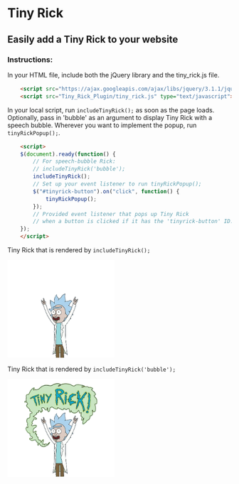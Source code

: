 # Tiny Rick


## Easily add a Tiny Rick to your website


### Instructions:


In your HTML file, include both the jQuery library and the tiny_rick.js file.


```html
	<script src="https://ajax.googleapis.com/ajax/libs/jquery/3.1.1/jquery.min.js" type="text/javascript"></script>
	<script src="Tiny_Rick_Plugin/tiny_rick.js" type="text/javascript"></script>
```


In your local script, run ``` includeTinyRick(); ``` as soon
as the page loads. Optionally, pass in 'bubble' as an argument to
display Tiny Rick with a speech bubble. Wherever you want to implement the popup, run ``` tinyRickPopup(); ```.


```html
	<script>
	$(document).ready(function() {
		// For speech-bubble Rick:
		// includeTinyRick('bubble');
		includeTinyRick();
		// Set up your event listener to run tinyRickPopup();
		$("#tinyrick-button").on("click", function() {
			tinyRickPopup();
		});
		// Provided event listener that pops up Tiny Rick
		// when a button is clicked if it has the 'tinyrick-button' ID.
	});
	</script>
```


Tiny Rick that is rendered by ``` includeTinyRick(); ```


<img src="tiny_rick.gif" width="240px" height="220px" />

Tiny Rick that is rendered by ``` includeTinyRick('bubble'); ```

<img src="tiny_rick_with_bubble.gif" width="240px" height="220px" />
